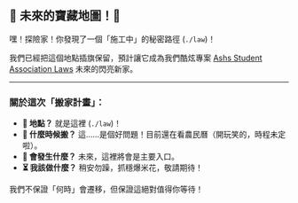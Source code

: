 ## 🚧 未來的寶藏地圖！🚧

嘿！探險家！你發現了一個「施工中」的秘密路徑 (`./law`)！

我們已經把這個地點插旗保留，預計讓它成為我們酷炫專案 [Ashs Student Association Laws](https://ashssa.github.io/Ashs-Student-Association-Laws/) 未來的閃亮新家。

---

### 關於這次「搬家計畫」：

* **📍 地點？** 就是這裡 (`./law`)！
* **🚚 什麼時候搬？** 這……是個好問題！目前還在看農民曆（開玩笑的，時程未定啦）。
* **🔮 會發生什麼？** 未來，這裡將會是主要入口。
* **⏳ 我該做什麼？** 稍安勿躁，抓穩爆米花，敬請期待！

我們不保證「何時」會遷移，但保證這絕對值得你等待！